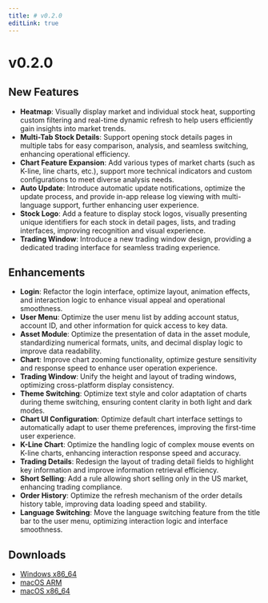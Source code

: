 ```yaml
---
title: # v0.2.0
editLink: true
---
```


# v0.2.0

## New Features

- **Heatmap**: Visually display market and individual stock heat, supporting custom filtering and real-time dynamic refresh to help users efficiently gain insights into market trends.
- **Multi-Tab Stock Details**: Support opening stock details pages in multiple tabs for easy comparison, analysis, and seamless switching, enhancing operational efficiency.
- **Chart Feature Expansion**: Add various types of market charts (such as K-line, line charts, etc.), support more technical indicators and custom configurations to meet diverse analysis needs.
- **Auto Update**: Introduce automatic update notifications, optimize the update process, and provide in-app release log viewing with multi-language support, further enhancing user experience.
- **Stock Logo**: Add a feature to display stock logos, visually presenting unique identifiers for each stock in detail pages, lists, and trading interfaces, improving recognition and visual experience.
- **Trading Window**: Introduce a new trading window design, providing a dedicated trading interface for seamless trading experience.

## Enhancements

- **Login**: Refactor the login interface, optimize layout, animation effects, and interaction logic to enhance visual appeal and operational smoothness.
- **User Menu**: Optimize the user menu list by adding account status, account ID, and other information for quick access to key data.
- **Asset Module**: Optimize the presentation of data in the asset module, standardizing numerical formats, units, and decimal display logic to improve data readability.
- **Chart**: Improve chart zooming functionality, optimize gesture sensitivity and response speed to enhance user operation experience.
- **Trading Window**: Unify the height and layout of trading windows, optimizing cross-platform display consistency.
- **Theme Switching**: Optimize text style and color adaptation of charts during theme switching, ensuring content clarity in both light and dark modes.
- **Chart UI Configuration**: Optimize default chart interface settings to automatically adapt to user theme preferences, improving the first-time user experience.
- **K-Line Chart**: Optimize the handling logic of complex mouse events on K-line charts, enhancing interaction response speed and accuracy.
- **Trading Details**: Redesign the layout of trading detail fields to highlight key information and improve information retrieval efficiency.
- **Short Selling**: Add a rule allowing short selling only in the US market, enhancing trading compliance.
- **Order History**: Optimize the refresh mechanism of the order details history table, improving data loading speed and stability.
- **Language Switching**: Move the language switching feature from the title bar to the user menu, optimizing interaction logic and interface smoothness.

## Downloads

- [Windows x86_64](https://assets.lbkrs.com/github/release/longbridge-desktop/stable/longbridge-v0.2.0-windows-x86_64.exe)
- [macOS ARM](https://assets.lbkrs.com/github/release/longbridge-desktop/stable/longbridge-v0.2.0-macos-aarch64.dmg)
- [macOS x86_64](https://assets.lbkrs.com/github/release/longbridge-desktop/stable/longbridge-v0.2.0-macos-x86_64.dmg)